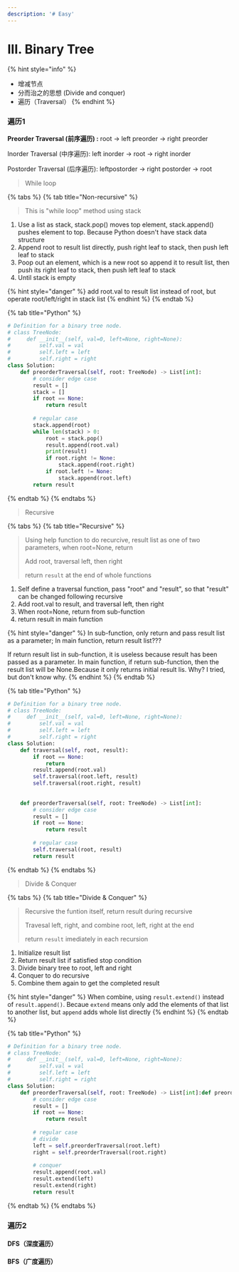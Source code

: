 ```yaml
---
description: '# Easy'
---
```


# III. Binary Tree

{% hint style="info" %}
* 增减节点
* 分而治之的思想  \(Divide and conquer\)
* 遍历（Traversal）
{% endhint %}

### 遍历1

**Preorder Traversal  \(前序遍历\) :** root -&gt; left preorder -&gt; right preorder

Inorder Traversal  \(中序遍历\): left inorder -&gt; root -&gt; right inorder

Postorder Traversal  \(后序遍历\): leftpostorder -&gt; right postorder -&gt; root

> While loop

{% tabs %}
{% tab title="Non-recursive" %}
> This is "while loop" method using stack

1. Use a list as stack, stack.pop\(\) moves top element, stack.append\(\) pushes element to top. Because Python doesn't have stack data structure
2. Append root to result list directly, push right leaf to stack, then push left leaf to stack
3. Poop out an element, which is a new root so append it to result list, then push its right leaf to stack, then push left leaf to stack
4. Until stack is empty

{% hint style="danger" %}
add root.val to result list instead of root, but operate root/left/right in stack list
{% endhint %}
{% endtab %}

{% tab title="Python" %}
```python
# Definition for a binary tree node.
# class TreeNode:
#     def __init__(self, val=0, left=None, right=None):
#         self.val = val
#         self.left = left
#         self.right = right
class Solution:
    def preorderTraversal(self, root: TreeNode) -> List[int]:
        # consider edge case
        result = []
        stack = []
        if root == None:
            return result
        
        # regular case
        stack.append(root)
        while len(stack) > 0:
            root = stack.pop()
            result.append(root.val)
            print(result)
            if root.right != None:
                stack.append(root.right)
            if root.left != None:
                stack.append(root.left)
        return result
```
{% endtab %}
{% endtabs %}

> Recursive

{% tabs %}
{% tab title="Recursive" %}
> Using help function to do recurcive, result list as one of two parameters, when root=None, return
>
> Add root, traversal left, then right
>
> return `result` at the end of whole functions

1. Self define a traversal function, pass "root" and "result", so that "result" can be changed following recursive
2. Add root.val to result, and traversal left, then right
3. When root=None, return from sub-function
4. return result in main function

{% hint style="danger" %}
In sub-function, only return and pass result list as a parameter; In main function, return result list???

If return result list in sub-function, it is useless because result has been passed as a parameter. In main function, if return sub-function, then the result list will be None.Because it only returns initial result lis. Why? I tried, but don't know why.
{% endhint %}
{% endtab %}

{% tab title="Python" %}
```python
# Definition for a binary tree node.
# class TreeNode:
#     def __init__(self, val=0, left=None, right=None):
#         self.val = val
#         self.left = left
#         self.right = right
class Solution:    
    def traversal(self, root, result):
        if root == None:
            return 
        result.append(root.val)
        self.traversal(root.left, result)
        self.traversal(root.right, result)
        
        
    def preorderTraversal(self, root: TreeNode) -> List[int]:
        # consider edge case
        result = []
        if root == None:
            return result
        
        # regular case
        self.traversal(root, result)
        return result
```
{% endtab %}
{% endtabs %}

> Divide & Conquer

{% tabs %}
{% tab title="Divide & Conquer" %}
> Recursive the funtion itself, return result during recursive
>
> Travesal left, right, and combine root, left, right at the end
>
> return `result` imediately in each recursion

1. Initialize result list
2. Return result list if satisfied stop condition
3. Divide binary tree to root, left and right
4. Conquer to do recursive
5. Combine them again to get the completed result

{% hint style="danger" %}
When combine, using `result.extend()` instead of `result.append()`. Becaue `extend` means only add the elements of that list to another list, but `append` adds whole list directly
{% endhint %}
{% endtab %}

{% tab title="Python" %}
```python
# Definition for a binary tree node.
# class TreeNode:
#     def __init__(self, val=0, left=None, right=None):
#         self.val = val
#         self.left = left
#         self.right = right
class Solution:
    def preorderTraversal(self, root: TreeNode) -> List[int]:def preorderTraversal(self, root: TreeNode) -> List[int]:
        # consider edge case
        result = []
        if root == None:
            return result
        
        # regular case
        # divide
        left = self.preorderTraversal(root.left)
        right = self.preorderTraversal(root.right)
        
        # conquer
        result.append(root.val)
        result.extend(left)
        result.extend(right)
        return result
```
{% endtab %}
{% endtabs %}

### 遍历2

#### DFS（深度遍历）

#### BFS（广度遍历）



